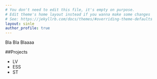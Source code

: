 ```yaml
---
# You don't need to edit this file, it's empty on purpose.
# Edit theme's home layout instead if you wanna make some changes
# See: https://jekyllrb.com/docs/themes/#overriding-theme-defaults
layout: sinle
author_profile: true
---
```


Bla Bla Blaaaa

##Projects
- LV
- ESS
- ST
